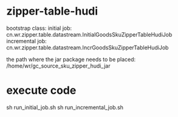 # zipper-table-hudi

bootstrap class:
            initial job: cn.wr.zipper.table.datastream.InitialGoodsSkuZipperTableHudiJob
            incremental job: cn.wr.zipper.table.datastream.IncrGoodsSkuZipperTableHudiJob
            
the path where the jar package needs to be placed:
             /home/wr/gc_source_sku_zipper_hudi_jar
             
# execute code
sh run_initial_job.sh
sh run_incremental_job.sh
            
